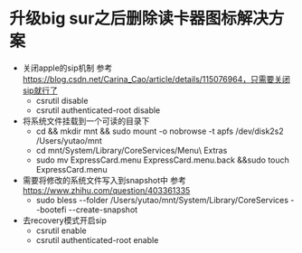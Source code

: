 # 升级big sur之后删除读卡器图标解决方案

* 关闭apple的sip机制 参考 https://blog.csdn.net/Carina_Cao/article/details/115076964，只需要关闭sip就行了
    * csrutil disable
    * csrutil authenticated-root disable
* 将系统文件挂载到一个可读的目录下
    * cd && mkdir mnt && sudo mount -o nobrowse -t apfs /dev/disk2s2 /Users/yutao/mnt
    * cd mnt/System/Library/CoreServices/Menu\ Extras
    * sudo mv ExpressCard.menu ExpressCard.menu.back &&sudo touch ExpressCard.menu
* 需要将修改的系统文件写入到snapshot中 参考 https://www.zhihu.com/question/403361335
    * sudo bless --folder /Users/yutao/mnt/System/Library/CoreServices --bootefi --create-snapshot
* 去recovery模式开启sip
    * csrutil enable
    * csrutil authenticated-root enable

